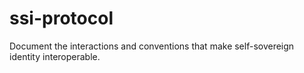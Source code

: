 # ssi-protocol
Document the interactions and conventions that make self-sovereign identity interoperable.
